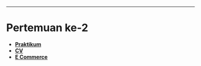 ---

# Pertemuan ke-2

- **[Praktikum](https://sttnf.github.io/tugas-cv/praktikum)**
- **[CV](https://sttnf.github.io/tugas-cv/cv)**
- **[E Commerce](https://sttnf.github.io/tugas-cv/e-commerce)**
